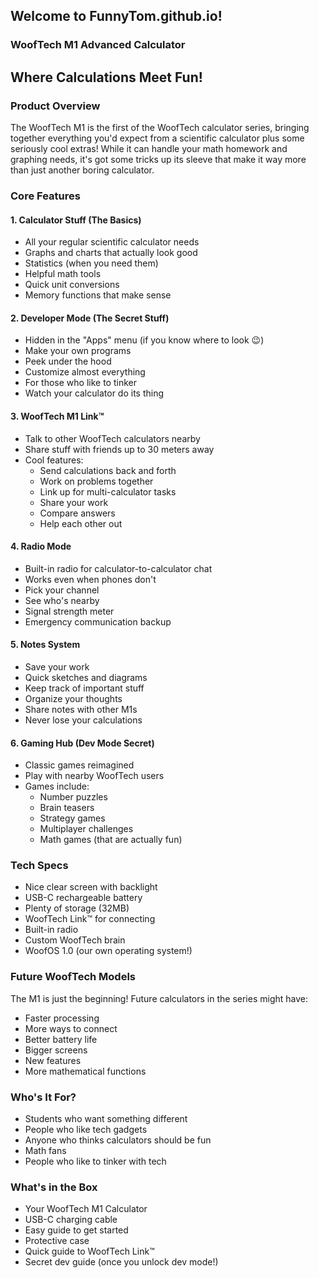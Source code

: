 ## Welcome to FunnyTom.github.io!

### WoofTech M1 Advanced Calculator
## Where Calculations Meet Fun!

### Product Overview
The WoofTech M1 is the first of the WoofTech calculator series, bringing together everything you'd expect from a scientific calculator plus some seriously cool extras! While it can handle your math homework and graphing needs, it's got some tricks up its sleeve that make it way more than just another boring calculator.

### Core Features

#### 1. Calculator Stuff (The Basics)
- All your regular scientific calculator needs
- Graphs and charts that actually look good
- Statistics (when you need them)
- Helpful math tools
- Quick unit conversions
- Memory functions that make sense

#### 2. Developer Mode (The Secret Stuff)
- Hidden in the "Apps" menu (if you know where to look 😉)
- Make your own programs
- Peek under the hood
- Customize almost everything
- For those who like to tinker
- Watch your calculator do its thing

#### 3. WoofTech M1 Link™ 
- Talk to other WoofTech calculators nearby
- Share stuff with friends up to 30 meters away
- Cool features:
  - Send calculations back and forth
  - Work on problems together
  - Link up for multi-calculator tasks
  - Share your work
  - Compare answers
  - Help each other out

#### 4. Radio Mode
- Built-in radio for calculator-to-calculator chat
- Works even when phones don't
- Pick your channel
- See who's nearby
- Signal strength meter
- Emergency communication backup

#### 5. Notes System
- Save your work
- Quick sketches and diagrams
- Keep track of important stuff
- Organize your thoughts
- Share notes with other M1s
- Never lose your calculations

#### 6. Gaming Hub (Dev Mode Secret)
- Classic games reimagined
- Play with nearby WoofTech users
- Games include:
  - Number puzzles
  - Brain teasers
  - Strategy games
  - Multiplayer challenges
  - Math games (that are actually fun)

### Tech Specs
- Nice clear screen with backlight
- USB-C rechargeable battery
- Plenty of storage (32MB)
- WoofTech Link™ for connecting
- Built-in radio
- Custom WoofTech brain
- WoofOS 1.0 (our own operating system!)

### Future WoofTech Models
The M1 is just the beginning! Future calculators in the series might have:
- Faster processing
- More ways to connect
- Better battery life
- Bigger screens
- New features
- More mathematical functions

### Who's It For?
- Students who want something different
- People who like tech gadgets
- Anyone who thinks calculators should be fun
- Math fans
- People who like to tinker with tech

### What's in the Box
- Your WoofTech M1 Calculator
- USB-C charging cable
- Easy guide to get started
- Protective case
- Quick guide to WoofTech Link™
- Secret dev guide (once you unlock dev mode!)
